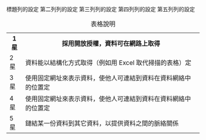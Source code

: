 <table>
<caption> 表格說明 </caption>
<tr> 標題列的設定
       <th>1星</th> 
       <th>採用開放授權，資料可在網路上取得</th> 
</tr> 
<tr> 第二列列的設定
        <td>2星</td> 
        <td>資料能以結構化方式取得（例如用 Excel 取代掃描的表格）定</td> 
</tr> 
<tr> 第三列列的設定
        <td>3星</td> 
        <td>使用固定網址來表示資料，使他人可連結到資料在資料網絡中的位置定</td>  
</tr> 
<tr> 第四列列的設定
        <td>4星</td> 
        <td>使用固定網址來表示資料，使他人可連結到資料在資料網絡中的位置定</td> 
</tr> 
<tr> 第五列列的設定
        <td>5星</td> 
        <td>鏈結某一份資料到其它資料，以提供資料之間的脈絡關係</td>         
</table>

